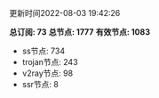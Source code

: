 更新时间2022-08-03 19:42:26

**总订阅: 73**
**总节点: 1777**
**有效节点: 1083**
- ss节点: 734
- trojan节点: 243
- v2ray节点: 98
- ssr节点: 8
